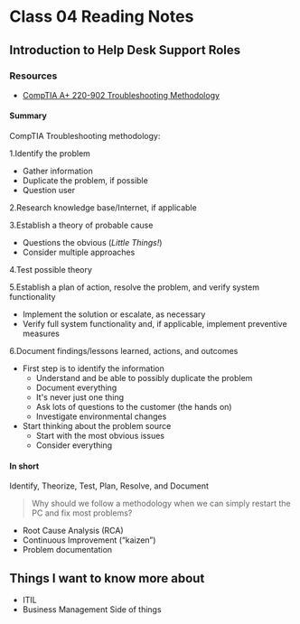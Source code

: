 # Class 04 Reading Notes

## Introduction to Help Desk Support Roles

### Resources

- [CompTIA A+ 220-902 Troubleshooting Methodology](https://www.professormesser.com/free-a-plus-training/220-902/how-to-troubleshoot/)

#### Summary

CompTIA Troubleshooting methodology:

1.Identify the problem

- Gather information
- Duplicate the problem, if possible
- Question user

2.Research knowledge base/Internet, if applicable

3.Establish a theory of probable cause

- Questions the obvious (*Little Things!*)
- Consider multiple approaches

4.Test possible theory

5.Establish a plan of action, resolve the problem, and verify system functionality

- Implement the solution or escalate, as necessary
- Verify full system functionality and, if applicable, implement preventive measures

6.Document findings/lessons learned, actions, and outcomes

- First step is to identify the information
  - Understand and be able to possibly duplicate the problem
  - Document everything
  - It's never just one thing
  - Ask lots of questions to the customer (the hands on)
  - Investigate environmental changes
- Start thinking about the problem source
  - Start with the most obvious issues
  - Consider everything

#### In short

Identify, Theorize, Test, Plan, Resolve, and Document

> Why should we follow a methodology when we can simply restart the PC and fix most problems?

- Root Cause Analysis (RCA)
- Continuous Improvement (“kaizen”)
- Problem documentation

## Things I want to know more about

- ITIL
- Business Management Side of things
